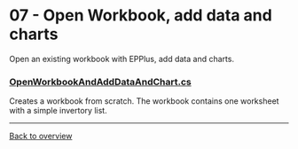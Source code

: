 ﻿# 07 - Open Workbook, add data and charts
Open an existing workbook with EPPlus, add data and charts.

### [OpenWorkbookAndAddDataAndChart.cs](OpenWorkbookAndAddDataAndChart.cs)
Creates a workbook from scratch. The workbook contains one worksheet with a simple invertory list.

---
[Back to overview](/Readme.md)
